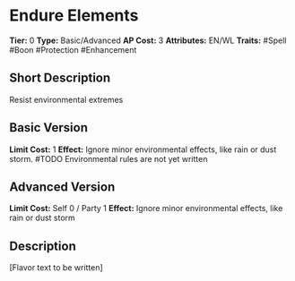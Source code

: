 # Endure Elements

**Tier:** 0
**Type:** Basic/Advanced
**AP Cost:** 3
**Attributes:** EN/WL
**Traits:** #Spell #Boon #Protection #Enhancement 

## Short Description
Resist environmental extremes

## Basic Version
**Limit Cost:** 1
**Effect:** Ignore minor environmental effects, like rain or dust storm. #TODO Environmental rules are not yet written

## Advanced Version
**Limit Cost:** Self 0 / Party 1
**Effect:** Ignore minor environmental effects, like rain or dust storm

## Description
[Flavor text to be written]
